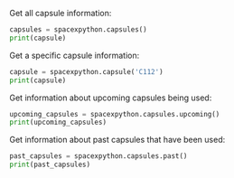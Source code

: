 Get all capsule information:
```python
capsules = spacexpython.capsules()
print(capsule)
```

Get a specific capsule information:
```python
capsule = spacexpython.capsule('C112')
print(capsule)
```

Get information about upcoming capsules being used:
```python
upcoming_capsules = spacexpython.capsules.upcoming()
print(upcoming_capsules)
```

Get information about past capsules that have been used:
```python
past_capsules = spacexpython.capsules.past()
print(past_capsules)
```